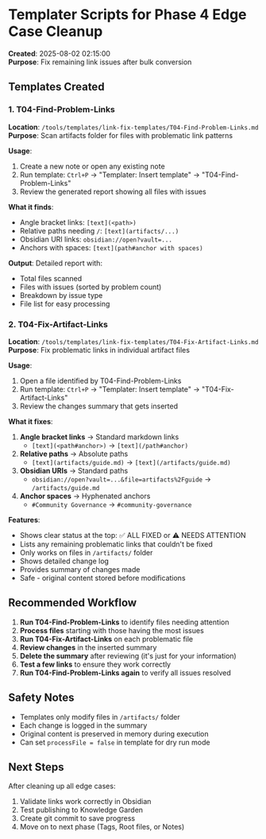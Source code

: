 # Templater Scripts for Phase 4 Edge Case Cleanup

**Created**: 2025-08-02 02:15:00  
**Purpose**: Fix remaining link issues after bulk conversion

## Templates Created

### 1. T04-Find-Problem-Links

**Location**: `/tools/templates/link-fix-templates/T04-Find-Problem-Links.md`  
**Purpose**: Scan artifacts folder for files with problematic link patterns

**Usage**:
1. Create a new note or open any existing note
2. Run template: `Ctrl+P` → "Templater: Insert template" → "T04-Find-Problem-Links"
3. Review the generated report showing all files with issues

**What it finds**:
- Angle bracket links: `[text](<path>)`
- Relative paths needing `/`: `[text](artifacts/...)`
- Obsidian URI links: `obsidian://open?vault=...`
- Anchors with spaces: `[text](path#anchor with spaces)`

**Output**: Detailed report with:
- Total files scanned
- Files with issues (sorted by problem count)
- Breakdown by issue type
- File list for easy processing

### 2. T04-Fix-Artifact-Links

**Location**: `/tools/templates/link-fix-templates/T04-Fix-Artifact-Links.md`  
**Purpose**: Fix problematic links in individual artifact files

**Usage**:
1. Open a file identified by T04-Find-Problem-Links
2. Run template: `Ctrl+P` → "Templater: Insert template" → "T04-Fix-Artifact-Links"
3. Review the changes summary that gets inserted

**What it fixes**:
1. **Angle bracket links** → Standard markdown links
   - `[text](<path#anchor>)` → `[text](/path#anchor)`
2. **Relative paths** → Absolute paths
   - `[text](artifacts/guide.md)` → `[text](/artifacts/guide.md)`
3. **Obsidian URIs** → Standard paths
   - `obsidian://open?vault=...&file=artifacts%2Fguide` → `/artifacts/guide.md`
4. **Anchor spaces** → Hyphenated anchors
   - `#Community Governance` → `#community-governance`

**Features**:
- Shows clear status at the top: ✅ ALL FIXED or ⚠️ NEEDS ATTENTION
- Lists any remaining problematic links that couldn't be fixed
- Only works on files in `/artifacts/` folder
- Shows detailed change log
- Provides summary of changes made
- Safe - original content stored before modifications

## Recommended Workflow

1. **Run T04-Find-Problem-Links** to identify files needing attention
2. **Process files** starting with those having the most issues
3. **Run T04-Fix-Artifact-Links** on each problematic file
4. **Review changes** in the inserted summary
5. **Delete the summary** after reviewing (it's just for your information)
6. **Test a few links** to ensure they work correctly
7. **Run T04-Find-Problem-Links again** to verify all issues resolved

## Safety Notes

- Templates only modify files in `/artifacts/` folder
- Each change is logged in the summary
- Original content is preserved in memory during execution
- Can set `processFile = false` in template for dry run mode

## Next Steps

After cleaning up all edge cases:
1. Validate links work correctly in Obsidian
2. Test publishing to Knowledge Garden
3. Create git commit to save progress
4. Move on to next phase (Tags, Root files, or Notes)
